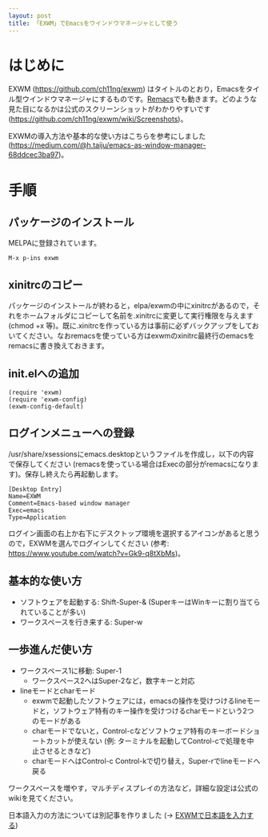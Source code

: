 ```yaml
---
layout: post
title: 「EXWM」でEmacsをウインドウマネージャとして使う
---
```


# はじめに

EXWM (<https://github.com/ch11ng/exwm>) はタイトルのとおり，Emacsをタイル型ウインドウマネージャにするものです。[Remacs](https://github.com/Wilfred/remacs)でも動きます。どのような見た目になるかは公式のスクリーンショットがわかりやすいです (<https://github.com/ch11ng/exwm/wiki/Screenshots>)。

EXWMの導入方法や基本的な使い方はこちらを参考にしました (<https://medium.com/@h.taiju/emacs-as-window-manager-68ddcec3ba97>)。

# 手順

## パッケージのインストール

MELPAに登録されています。

    M-x p-ins exwm

## xinitrcのコピー

パッケージのインストールが終わると，elpa/exwmの中にxinitrcがあるので，それをホームフォルダにコピーして名前を.xinitrcに変更して実行権限を与えます (chmod +x 等)。既に.xinitrcを作っている方は事前に必ずバックアップをしておいてください。なおremacsを使っている方はexwmのxinitrc最終行のemacsをremacsに書き換えておきます。

## init.elへの追加

    (require 'exwm)
    (require 'exwm-config)
    (exwm-config-default)

## ログインメニューへの登録

/usr/share/xsessionsにemacs.desktopというファイルを作成し，以下の内容で保存してください (remacsを使っている場合はExecの部分がremacsになります)。保存し終えたら再起動します。

    [Desktop Entry]
    Name=EXWM
    Comment=Emacs-based window manager
    Exec=emacs
    Type=Application

ログイン画面の右上か右下にデスクトップ環境を選択するアイコンがあると思うので，EXWMを選んでログインしてください (参考: <https://www.youtube.com/watch?v=Gk9-q8tXbMs>)。

## 基本的な使い方

-   ソフトウェアを起動する: Shift-Super-& (SuperキーはWinキーに割り当てられていることが多い)
-   ワークスペースを行き来する: Super-w

## 一歩進んだ使い方

-   ワークスペース1に移動: Super-1
    -   ワークスペース2へはSuper-2など，数字キーと対応
-   lineモードとcharモード
    -   exwmで起動したソフトウェアには，emacsの操作を受けつけるlineモードと，ソフトウェア特有のキー操作を受けつけるcharモードという2つのモードがある
    -   charモードでないと，Control-cなどソフトウェア特有のキーボードショートカットが使えない (例: ターミナルを起動してControl-cで処理を中止させるときなど)
    -   charモードへはControl-c Control-kで切り替え，Super-rでlineモードへ戻る

ワークスペースを増やす，マルチディスプレイの方法など，詳細な設定は公式のwikiを見てください。

日本語入力の方法については別記事を作りました (→ [EXWMで日本語を入力する](https://jamcha-aa.github.io/2018/03/12/exwm-jp.html))

